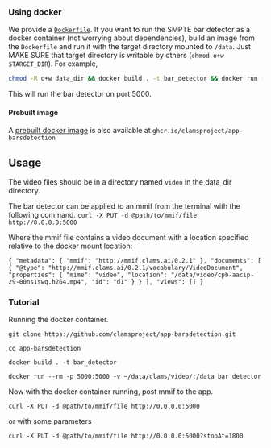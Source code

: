 ### Using docker

We provide a [`Dockerfile`](Dockerfile). If you want to run the SMPTE bar detector as a docker container (not worrying about dependencies), build an image from the `Dockerfile` and run it with the target directory mounted to `/data`. Just MAKE SURE that target directory is writable by others (`chmod o+w $TARGET_DIR`). For example,

```bash
chmod -R o+w data_dir && docker build . -t bar_detector && docker run --rm -p 5000:5000 -v data_dir:/data bar_detector
```

This will run the bar detector on port 5000.

#### Prebuilt image

A [prebuilt docker image](https://github.com/clamsproject/app-barsdetection/pkgs/container/app-barsdetection) is also available at `ghcr.io/clamsproject/app-barsdetection`

## Usage

The video files should be in a directory named `video` in the data_dir directory.

The bar detector can be applied to an mmif from the terminal with the following command.
`curl -X PUT -d @path/to/mmif/file http://0.0.0.0:5000`

Where the mmif file contains a video document with a location specified relative to the docker mount location:

`{
  "metadata": {
    "mmif": "http://mmif.clams.ai/0.2.1"
  },
  "documents": [
    {
      "@type": "http://mmif.clams.ai/0.2.1/vocabulary/VideoDocument",
      "properties": {
        "mime": "video",
        "location": "/data/video/cpb-aacip-29-00ns1swq.h264.mp4",
        "id": "d1"
      }
    }
  ],
  "views": []
}`

### Tutorial

Running the docker container.

`git clone https://github.com/clamsproject/app-barsdetection.git`

`cd app-barsdetection`

`docker build . -t bar_detector`

`docker run --rm -p 5000:5000 -v ~/data/clams/video/:/data bar_detector`

Now with the docker container running, post mmif to the app.

`curl -X PUT -d @path/to/mmif/file http://0.0.0.0:5000`

or with some parameters

`curl -X PUT -d @path/to/mmif/file http://0.0.0.0:5000?stopAt=1800`
